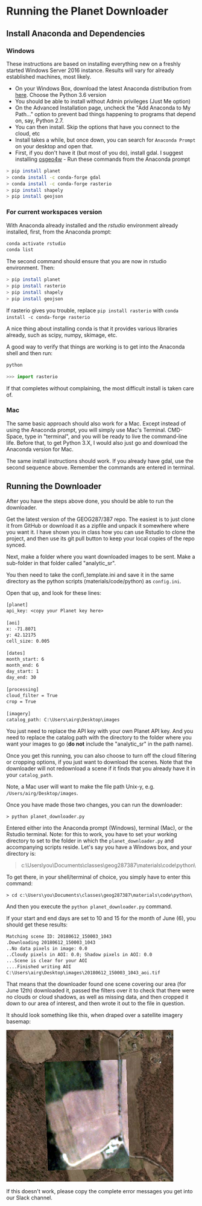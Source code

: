 # Running the Planet Downloader
## Install Anaconda and Dependencies 
### Windows
These instructions are based on installing everything new on a freshly started Windows Server 2016 instance.  Results will vary for already established machines, most likely. 

- On your Windows Box, download the latest Anaconda distribution from [here](https://www.anaconda.com/download/). Choose the Python 3.6 version
- You should be able to install without Admin privileges (Just Me option)
- On the Advanced Installation page, uncheck the "Add Anaconda to My Path..." option to prevent bad things happening to programs that depend on, say, Python 2.7. 
- You can then install. Skip the options that have you connect to the cloud, etc
- Install takes a while, but once down, you can search for `Anaconda Prompt` on your desktop and open that.  
- First, if you don't have it (but most of you do), install gdal.  I suggest installing [osgeo4w](http://download.osgeo.org/osgeo4w/osgeo4w-setup-x86_64.exe) - Run these commands from the Anaconda prompt

```bash
> pip install planet
> conda install -c conda-forge gdal
> conda install -c conda-forge rasterio
> pip install shapely
> pip install geojson
```

### For current workspaces version
With Anaconda already installed and the *rstudio* environment already installed, first, from the Anaconda prompt:
```bash
conda activate rstudio
conda list
```

The second command should ensure that you are now in rstudio environment. Then:
```bash
> pip install planet
> pip install rasterio
> pip install shapely
> pip install geojson
```

If rasterio gives you trouble, replace `pip install rasterio` with `conda install -c conda-forge rasterio`

A nice thing about installing conda is that it provides various libraries already, such as scipy, numpy, skimage, etc.  

A good way to verify that things are working is to get into the Anaconda shell and then run:
```bash
python
```

```python
>>> import rasterio
```

If that completes without complaining, the most difficult install is taken care of. 

### Mac
The same basic approach should also work for a Mac.  Except instead of using the Anaconda prompt, you will simply use Mac's Terminal. CMD-Space, type in "terminal", and you will be ready to live the command-line life. Before that, to get Python 3.X, I would also just go and download the Anaconda version for Mac. 

The same install instructions should work.  If you already have gdal, use the second sequence above. Remember the commands are entered in terminal. 

## Running the Downloader

After you have the steps above done, you should be able to run the downloader. 

Get the latest version of the GEOG287/387 repo. The easiest is to just clone it from GitHub or download it as a zipfile and unpack it somewhere where you want it. I have shown you in class how you can use Rstudio to clone the project, and then use its git pull button to keep your local copies of the repo synced. 

Next, make a folder where you want downloaded images to be sent. Make a sub-folder in that folder called "analytic_sr". 

You then need to take the confi_template.ini and save it in the same directory as the python scripts (materials/code/python) as `config.ini`. 

Open that up, and look for these lines:
```
[planet]
api_key: <copy your Planet key here>

[aoi]
x: -71.8071 
y: 42.12175
cell_size: 0.005

[dates]
month_start: 6
month_end: 6
day_start: 1
day_end: 30

[processing]
cloud_filter = True
crop = True

[imagery]
catalog_path: C:\Users\airg\Desktop\images
```

You just need to replace the API key with your own Planet API key.  And you need to replace the catalog path with the directory to the folder where you want your images to go (**do not** include the "analytic_sr" in the path name). 

Once you get this running, you can also choose to turn off the cloud filtering or cropping options, if you just want to download the scenes. Note that the downloader will not redownload a scene if it finds that you already have it in your `catalog_path`. 

Note, a Mac user will want to make the file path Unix-y, e.g. `/Users/airg/Desktop/images`.

Once you have made those two changes, you can run the downloader:

```
> python planet_downloader.py
```

Entered either into the Anaconda prompt (Windows), terminal (Mac), or the Rstudio terminal. Note: for this to work, you have to set your working directory to set to the folder in which the `planet_downloader.py` and accompanying scripts reside. Let's say you have a Windows box, and your directory is:

> c:\Users\you\Documents\classes\geog287387\materials\code\python\

To get there, in your shell/terminal of choice, you simply have to enter this command: 

```
> cd c:\Users\you\Documents\classes\geog287387\materials\code\python\
```

And then you execute the `python planet_downloader.py` command.  

If your start and end days are set to 10 and 15 for the month of June (6), you should get these results:

```
Matching scene ID: 20180612_150003_1043
.Downloading 20180612_150003_1043
..No data pixels in image: 0.0
..Cloudy pixels in AOI: 0.0; Shadow pixels in AOI: 0.0
...Scene is clear for your AOI
....Finished writing AOI C:\Users\airg\Desktop\images\20180612_150003_1043_aoi.tif
```

That means that the downloader found one scene covering our area (for June 12th) downloaded it, passed the filters over it to check that there were no clouds or cloud shadows, as well as missing data, and then cropped it down to our area of interest, and then wrote it out to the file in question. 

It should look something like this, when draped over a satellite imagery basemap:

![](figures/planet_aoi.png?raw=true)

If this doesn't work, please copy the complete error messages you get into our Slack channel.  


